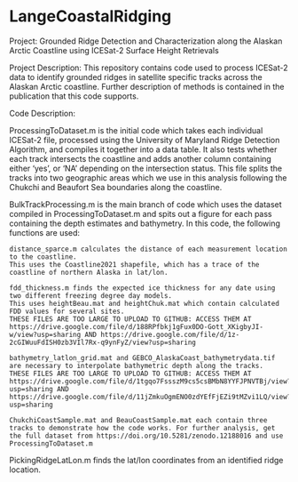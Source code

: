 # LangeCoastalRidging

Project: Grounded Ridge Detection and Characterization along the Alaskan Arctic Coastline using ICESat-2 Surface Height Retrievals

Project Description: This repository contains code used to process ICESat-2 data to identify grounded ridges in satellite specific tracks across the Alaskan Arctic coastline. Further description of methods is contained in the publication that this code supports. 

Code Description:

ProcessingToDataset.m is the initial code which takes each individual ICESat-2 file, processed using the University of Maryland Ridge Detection Algorithm, and compiles it together into a data table. It also tests whether each track intersects the coastline and adds another column containing either ‘yes’, or ‘NA’ depending on the intersection status. This file splits the tracks into two geographic areas which we use in this analysis following the Chukchi and Beaufort Sea boundaries along the coastline. 

BulkTrackProcessing.m is the main branch of code which uses the dataset compiled in ProcessingToDataset.m and spits out a figure for each pass containing the depth estimates and bathymetry. In this code, the following functions are used: 

	distance_sparce.m calculates the distance of each measurement location to the coastline. 
	This uses the Coastline2021 shapefile, which has a trace of the coastline of northern Alaska in lat/lon. 

	fdd_thickness.m finds the expected ice thickness for any date using two different freezing degree day models. 
	This uses heightBeau.mat and heightChuk.mat which contain calculated FDD values for several sites. 
 	THESE FILES ARE TOO LARGE TO UPLOAD TO GITHUB: ACCESS THEM AT https://drive.google.com/file/d/188RPfbkj1gFux0DO-Gott_XKigbyJI-w/view?usp=sharing AND https://drive.google.com/file/d/1z-2cGIWuuFdISH0zb3VIl7Rx-q9ynFyZ/view?usp=sharing

	bathymetry_latlon_grid.mat and GEBCO_AlaskaCoast_bathymetrydata.tif are necessary to interpolate bathymetric depth along the tracks.
 	THESE FILES ARE TOO LARGE TO UPLOAD TO GITHUB: ACCESS THEM AT https://drive.google.com/file/d/1tgqo7FssszM9cs5csBMbN8YYFJPNVTBj/view?usp=sharing AND https://drive.google.com/file/d/11jZmkuOgmENO0zdYEfFjEZi9tMZvi1LQ/view?usp=sharing

	ChukchiCoastSample.mat and BeauCoastSample.mat each contain three tracks to demonstrate how the code works. For further analysis, get the full dataset from https://doi.org/10.5281/zenodo.12188016 and use ProcessingToDataset.m 


PickingRidgeLatLon.m finds the lat/lon coordinates from an identified ridge location. 

